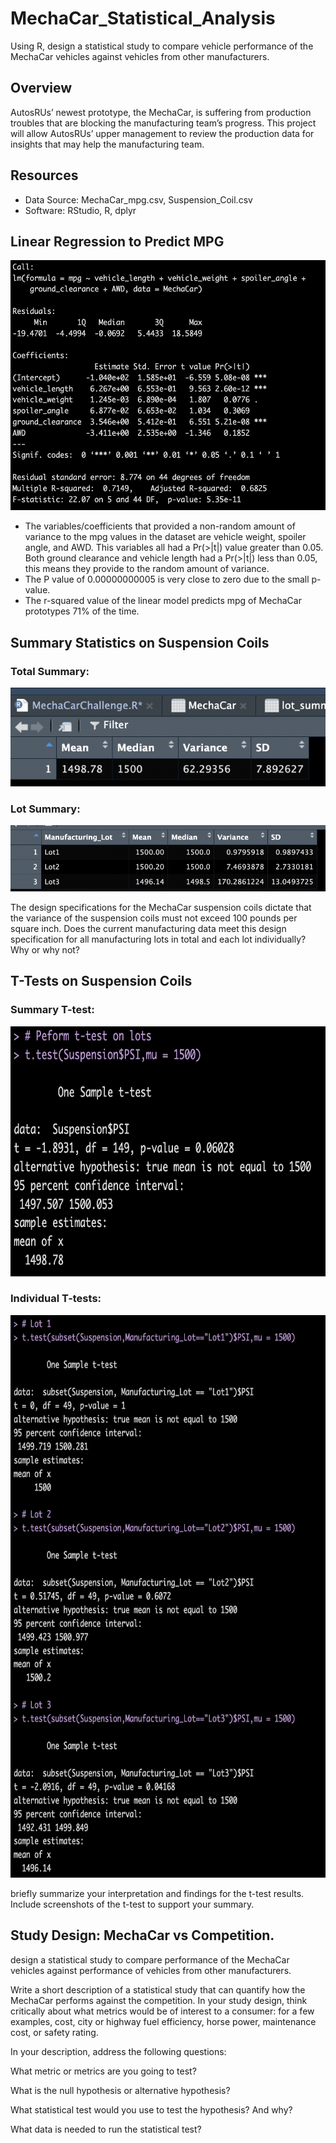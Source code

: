 # MechaCar_Statistical_Analysis
Using R, design a statistical study to compare vehicle performance of the MechaCar vehicles against vehicles from other manufacturers.

## Overview
AutosRUs’ newest prototype, the MechaCar, is suffering from production troubles that are blocking the manufacturing team’s progress. This project will allow AutosRUs’ upper management to review the production data for insights that may help the manufacturing team.


## Resources
- Data Source: MechaCar_mpg.csv, Suspension_Coil.csv
- Software: RStudio, R, dplyr


## Linear Regression to Predict MPG



 <img src="https://github.com/cjstreet/MechaCar_Statistical_Analysis/blob/main/resources/linear_reg.png" width="600" height="400">



- The variables/coefficients that provided a non-random amount of variance to the mpg values in the dataset are vehicle weight, spoiler angle, and AWD. This variables all had a Pr(>|t|) value greater than 0.05. Both ground clearance and vehicle length had a Pr(>|t|) less than 0.05, this means they provide to the random amount of variance.
- The P value of 0.00000000005 is very close to zero due to the small p-value.
- The r-squared value of the linear model predicts mpg of MechaCar prototypes 71% of the time.





## Summary Statistics on Suspension Coils

### **Total Summary:**
![](resources/total_sum.png)

### **Lot Summary:**
![](resources/individ_lot_sum.png)

The design specifications for the MechaCar suspension coils dictate that the variance of the suspension coils must not exceed 100 pounds per square inch. Does the current manufacturing data meet this design specification for all manufacturing lots in total and each lot individually? Why or why not?


## T-Tests on Suspension Coils

### **Summary T-test:**
 <img src="https://github.com/cjstreet/MechaCar_Statistical_Analysis/blob/main/resources/all_lots_t_test.png" width="700" height="400">
 
### **Individual T-tests:**
 <img src="https://github.com/cjstreet/MechaCar_Statistical_Analysis/blob/main/resources/individ_lots_t_test.png" width="700" height="900">
 
briefly summarize your interpretation and findings for the t-test results. Include screenshots of the t-test to support your summary.
 
 


## Study Design: MechaCar vs Competition.

design a statistical study to compare performance of the MechaCar vehicles against performance of vehicles from other manufacturers.

Write a short description of a statistical study that can quantify how the MechaCar performs against the competition. In your study design, think critically about what metrics would be of interest to a consumer: for a few examples, cost, city or highway fuel efficiency, horse power, maintenance cost, or safety rating.

In your description, address the following questions:

What metric or metrics are you going to test?

What is the null hypothesis or alternative hypothesis?

What statistical test would you use to test the hypothesis? And why?

What data is needed to run the statistical test?
